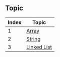 ## Topic


|Index|Topic|
|-----|-----|
|1    |[Array](Array/README.md)|
|2    |[String](String/README.md)|
|3    |[Linked List](LinkedList/README.md)|
